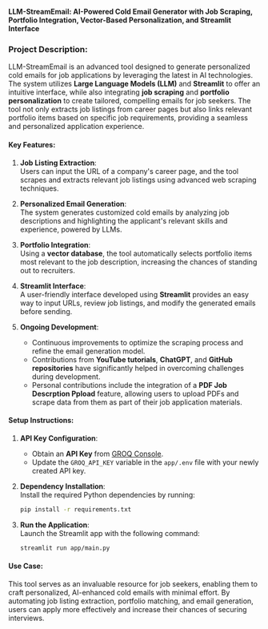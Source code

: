 **LLM-StreamEmail: AI-Powered Cold Email Generator with Job Scraping, Portfolio Integration, Vector-Based Personalization, and Streamlit Interface**

### Project Description:  
LLM-StreamEmail is an advanced tool designed to generate personalized cold emails for job applications by leveraging the latest in AI technologies. The system utilizes **Large Language Models (LLM)** and **Streamlit** to offer an intuitive interface, while also integrating **job scraping** and **portfolio personalization** to create tailored, compelling emails for job seekers. The tool not only extracts job listings from career pages but also links relevant portfolio items based on specific job requirements, providing a seamless and personalized application experience.

#### Key Features:
1. **Job Listing Extraction**:  
   Users can input the URL of a company's career page, and the tool scrapes and extracts relevant job listings using advanced web scraping techniques.

2. **Personalized Email Generation**:  
   The system generates customized cold emails by analyzing job descriptions and highlighting the applicant's relevant skills and experience, powered by LLMs.

3. **Portfolio Integration**:  
   Using a **vector database**, the tool automatically selects portfolio items most relevant to the job description, increasing the chances of standing out to recruiters.

4. **Streamlit Interface**:  
   A user-friendly interface developed using **Streamlit** provides an easy way to input URLs, review job listings, and modify the generated emails before sending.

5. **Ongoing Development**:  
   - Continuous improvements to optimize the scraping process and refine the email generation model.
   - Contributions from **YouTube tutorials**, **ChatGPT**, and **GitHub repositories** have significantly helped in overcoming challenges during development.
   - Personal contributions include the integration of a **PDF Job Descrption Ppload** feature, allowing users to upload PDFs and scrape data from them as part of their job application materials.

#### Setup Instructions:
1. **API Key Configuration**:  
   - Obtain an **API Key** from [GROQ Console](https://console.groq.com/keys).  
   - Update the `GROQ_API_KEY` variable in the `app/.env` file with your newly created API key.

2. **Dependency Installation**:  
   Install the required Python dependencies by running:  
   ```bash
   pip install -r requirements.txt
   ```

3. **Run the Application**:  
   Launch the Streamlit app with the following command:  
   ```bash
   streamlit run app/main.py
   ```

#### Use Case:  
This tool serves as an invaluable resource for job seekers, enabling them to craft personalized, AI-enhanced cold emails with minimal effort. By automating job listing extraction, portfolio matching, and email generation, users can apply more effectively and increase their chances of securing interviews.
